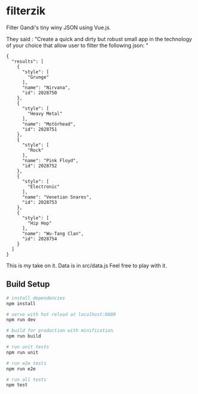 # filterzik

Filter Gandi's tiny winy JSON using Vue.js.

They said :
"Create a quick and dirty but robust small app in the technology of your choice that allow user to filter the following json: "
```
{
  "results": [
    {
      "style": [
        "Grunge"
      ],
      "name": "Nirvana",
      "id": 2028750
    },
    {
      "style": [
        "Heavy Metal"
      ],
      "name": "Motörhead",
      "id": 2028751
    },
    {
      "style": [
        "Rock"
      ],
      "name": "Pink Floyd",
      "id": 2028752
    },
    {
      "style": [
        "Electronic"
      ],
      "name": "Venetian Snares",
      "id": 2028753
    },
    {
      "style": [
        "Hip Hop"
      ],
      "name": "Wu-Tang Clan",
      "id": 2028754
    }
  ]
}
```
This is my take on it.
Data is in src/data.js
Feel free to play with it.


## Build Setup

``` bash
# install dependencies
npm install

# serve with hot reload at localhost:8080
npm run dev

# build for production with minification
npm run build

# run unit tests
npm run unit

# run e2e tests
npm run e2e

# run all tests
npm test
```
